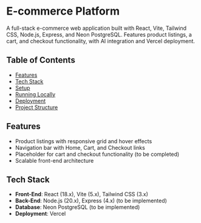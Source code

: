 # E-commerce Platform

A full-stack e-commerce web application built with React, Vite, Tailwind CSS, Node.js, Express, and Neon PostgreSQL. Features product listings, a cart, and checkout functionality, with AI integration and Vercel deployment.

## Table of Contents
- [Features](#features)
- [Tech Stack](#tech-stack)
- [Setup](#setup)
- [Running Locally](#running-locally)
- [Deployment](#deployment)
- [Project Structure](#project-structure)

## Features
- Product listings with responsive grid and hover effects
- Navigation bar with Home, Cart, and Checkout links
- Placeholder for cart and checkout functionality (to be completed)
- Scalable front-end architecture

## Tech Stack
- **Front-End**: React (18.x), Vite (5.x), Tailwind CSS (3.x)
- **Back-End**: Node.js (20.x), Express (4.x) (to be implemented)
- **Database**: Neon PostgreSQL (to be implemented)
- **Deployment**: Vercel